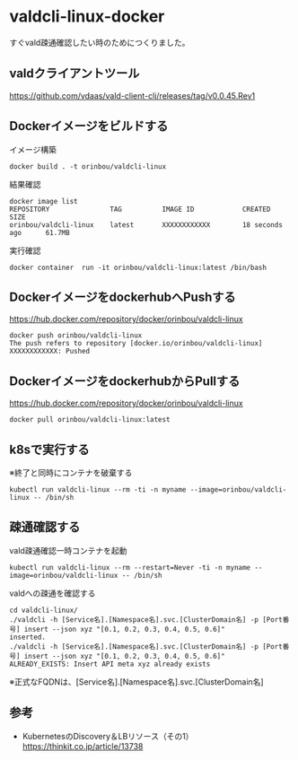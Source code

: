 # valdcli-linux-docker
すぐvald疎通確認したい時のためにつくりました。

## valdクライアントツール
https://github.com/vdaas/vald-client-clj/releases/tag/v0.0.45.Rev1

## Dockerイメージをビルドする
イメージ構築
```
docker build . -t orinbou/valdcli-linux
```
結果確認
```
docker image list
REPOSITORY               TAG          IMAGE ID            CREATED             SIZE
orinbou/valdcli-linux    latest       XXXXXXXXXXXX        18 seconds ago      61.7MB
```
実行確認
```
docker container  run -it orinbou/valdcli-linux:latest /bin/bash
```

## DockerイメージをdockerhubへPushする
https://hub.docker.com/repository/docker/orinbou/valdcli-linux
```
docker push orinbou/valdcli-linux
The push refers to repository [docker.io/orinbou/valdcli-linux]
XXXXXXXXXXXX: Pushed
```

## DockerイメージをdockerhubからPullする
https://hub.docker.com/repository/docker/orinbou/valdcli-linux
```
docker pull orinbou/valdcli-linux:latest
```

## k8sで実行する
※終了と同時にコンテナを破棄する
```
kubectl run valdcli-linux --rm -ti -n myname --image=orinbou/valdcli-linux -- /bin/sh
```

## 疎通確認する
vald疎通確認一時コンテナを起動
```
kubectl run valdcli-linux --rm --restart=Never -ti -n myname --image=orinbou/valdcli-linux -- /bin/sh
```
valdへの疎通を確認する
```
cd valdcli-linux/
./valdcli -h [Service名].[Namespace名].svc.[ClusterDomain名] -p [Port番号] insert --json xyz "[0.1, 0.2, 0.3, 0.4, 0.5, 0.6]"
inserted.
./valdcli -h [Service名].[Namespace名].svc.[ClusterDomain名] -p [Port番号] insert --json xyz "[0.1, 0.2, 0.3, 0.4, 0.5, 0.6]"
ALREADY_EXISTS: Insert API meta xyz already exists
```
※正式なFQDNは、[Service名].[Namespace名].svc.[ClusterDomain名]

## 参考
* KubernetesのDiscovery＆LBリソース（その1）  
https://thinkit.co.jp/article/13738
